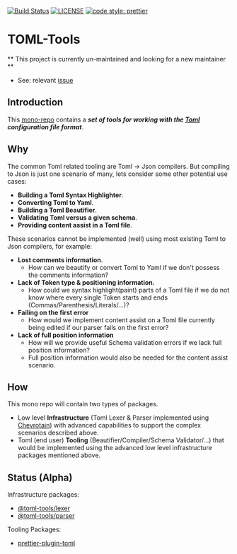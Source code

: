 [![Build Status](https://travis-ci.org/bd82/toml-tools.svg?branch=master)](https://travis-ci.org/bd82/toml-tools)
[![LICENSE](https://img.shields.io/badge/license-MIT-lightgrey.svg)](https://raw.githubusercontent.com/bd82/toml-tools/master/LICENSE)
[![code style: prettier](https://img.shields.io/badge/code_style-prettier-ff69b4.svg?style=flat-square)](https://github.com/prettier/prettier)

# TOML-Tools

** This project is currently un-maintained and looking for a new maintainer **
- See: relevant [issue](https://github.com/bd82/toml-tools/issues/43)


## Introduction

This [mono-repo][mono-repo] contains a **_set of tools for working with the [Toml][toml] configuration file format_**.

## Why

The common Toml related tooling are Toml -> Json compilers.
But compiling to Json is just one scenario of many,
lets consider some other potential use cases:

- **Building a Toml Syntax Highlighter**.
- **Converting Toml to Yaml**.
- **Building a Toml Beautifier**.
- **Validating Toml versus a given schema**.
- **Providing content assist in a Toml file**.

These scenarios cannot be implemented (well) using
most existing Toml to Json compilers, for example:

- **Lost comments information**.
  - How can we beautify or convert Toml to Yaml if we don't possess the comments information?
- **Lack of Token type & positioning information.**
  - How could we syntax highlight(paint) parts of a Toml file if we do not know
    where every single Token starts and ends (Commas/Parenthesis/Literals/...)?
- **Failing on the first error**
  - How would we implement content assist on a Toml file currently being edited
    if our parser fails on the first error?
- **Lack of full position information**
  - How will we provide useful Schema validation errors if we lack full position information?
  - Full position information would also be needed for the content assist scenario.

## How

This mono repo will contain two types of packages.

- Low level **Infrastructure** (Toml Lexer & Parser implemented using [Chevrotain][chevrotain])
  with advanced capabilities to support the complex scenarios described above.
- Toml (end user) **Tooling** (Beautifier/Compiler/Schema Validator/...) that would be implemented using
  the advanced low level infrastructure packages mentioned above.

## Status (Alpha)

Infrastructure packages:

- [@toml-tools/lexer](./packages/lexer)
- [@toml-tools/parser](./packages/parser)

Tooling Packages:

- [prettier-plugin-toml](./packages/prettier-plugin-toml)

[toml]: https://github.com/toml-lang/toml
[mono-repo]: https://github.com/babel/babel/blob/master/doc/design/monorepo.md
[chevrotain]: https://github.com/SAP/chevrotain
